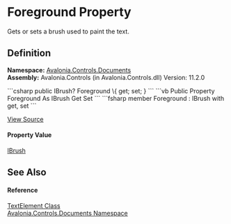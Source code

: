# Foreground Property


Gets or sets a brush used to paint the text.



## Definition
**Namespace:** <a href="N_Avalonia_Controls_Documents">Avalonia.Controls.Documents</a>  
**Assembly:** Avalonia.Controls (in Avalonia.Controls.dll) Version: 11.2.0

<Tabs groupId="api-code-preview">
<TabItem value="csharp" label="C#">
```csharp
public IBrush? Foreground \{ get; set; }
```
</TabItem>
<TabItem value="vb" label="VB">
```vb
Public Property Foreground As IBrush
	Get
	Set
```
</TabItem>
<TabItem value="fsharp" label="F#">
```fsharp
member Foreground : IBrush with get, set
```
</TabItem>
</Tabs>



<a href="https://github.com/AvaloniaUI/Avalonia/tree/master/src/Avalonia.Controls/Documents/TextElement.cs#L148" title="View the source code">View Source</a>



#### Property Value
<a href="T_Avalonia_Media_IBrush">IBrush</a>

## See Also


#### Reference
<a href="T_Avalonia_Controls_Documents_TextElement">TextElement Class</a>  
<a href="N_Avalonia_Controls_Documents">Avalonia.Controls.Documents Namespace</a>  
